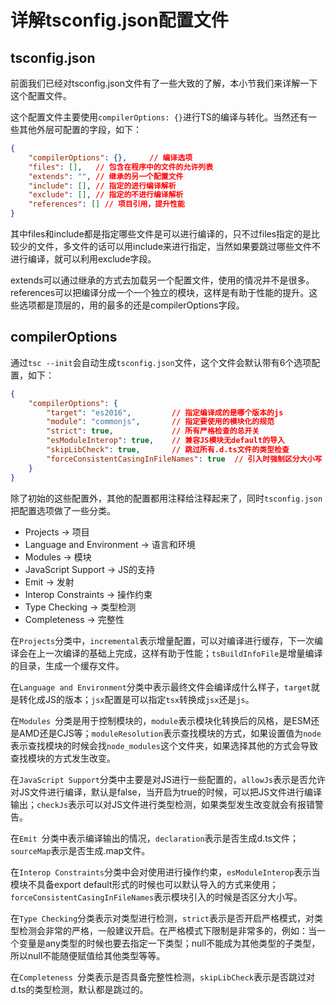 # 详解tsconfig.json配置文件

## tsconfig.json

前面我们已经对tsconfig.json文件有了一些大致的了解，本小节我们来详解一下这个配置文件。

这个配置文件主要使用`compilerOptions: {}`进行TS的编译与转化。当然还有一些其他外层可配置的字段，如下：

```json
{
	"compilerOptions": {},     // 编译选项
  	"files": [],   // 包含在程序中的文件的允许列表
  	"extends": "", // 继承的另一个配置文件
  	"include": [], // 指定的进行编译解析
  	"exclude": [], // 指定的不进行编译解析
  	"references": [] // 项目引用，提升性能
}
```

其中files和include都是指定哪些文件是可以进行编译的，只不过files指定的是比较少的文件，多文件的话可以用include来进行指定，当然如果要跳过哪些文件不进行编译，就可以利用exclude字段。

extends可以通过继承的方式去加载另一个配置文件，使用的情况并不是很多。references可以把编译分成一个一个独立的模块，这样是有助于性能的提升。这些选项都是顶层的，用的最多的还是compilerOptions字段。

## compilerOptions

通过`tsc --init`会自动生成`tsconfig.json`文件，这个文件会默认带有6个选项配置，如下：

```json
{
    "compilerOptions": {
        "target": "es2016",         // 指定编译成的是哪个版本的js 
        "module": "commonjs",       // 指定要使用的模块化的规范
        "strict": true,             // 所有严格检查的总开关
        "esModuleInterop": true,    // 兼容JS模块无default的导入
        "skipLibCheck": true,       // 跳过所有.d.ts文件的类型检查
        "forceConsistentCasingInFileNames": true  // 引入时强制区分大小写
    }
}
```

除了初始的这些配置外，其他的配置都用注释给注释起来了，同时`tsconfig.json`把配置选项做了一些分类。

- Projects -> 项目
- Language and Environment -> 语言和环境
- Modules -> 模块
- JavaScript Support -> JS的支持
- Emit -> 发射
- Interop Constraints -> 操作约束
- Type Checking -> 类型检测
- Completeness -> 完整性

在`Projects`分类中，`incremental`表示增量配置，可以对编译进行缓存，下一次编译会在上一次编译的基础上完成，这样有助于性能；`tsBuildInfoFile`是增量编译的目录，生成一个缓存文件。

在`Language and Environment`分类中表示最终文件会编译成什么样子，`target`就是转化成JS的版本；`jsx`配置是可以指定`tsx`转换成`jsx`还是`js`。

在`Modules `分类是用于控制模块的，`module`表示模块化转换后的风格，是ESM还是AMD还是CJS等；`moduleResolution`表示查找模块的方式，如果设置值为`node`表示查找模块的时候会找`node_modules`这个文件夹，如果选择其他的方式会导致查找模块的方式发生改变。

在`JavaScript Support`分类中主要是对JS进行一些配置的，`allowJs`表示是否允许对JS文件进行编译，默认是false，当开启为true的时候，可以把JS文件进行编译输出；`checkJs`表示可以对JS文件进行类型检测，如果类型发生改变就会有报错警告。

在`Emit `分类中表示编译输出的情况，`declaration`表示是否生成d.ts文件；`sourceMap`表示是否生成.map文件。

在`Interop Constraints`分类中会对使用进行操作约束，`esModuleInterop`表示当模块不具备export default形式的时候也可以默认导入的方式来使用；`forceConsistentCasingInFileNames`表示模块引入的时候是否区分大小写。

在`Type Checking`分类表示对类型进行检测，`strict`表示是否开启严格模式，对类型检测会非常的严格，一般建议开启。在严格模式下限制是非常多的，例如：当一个变量是any类型的时候也要去指定一下类型；null不能成为其他类型的子类型，所以null不能随便赋值给其他类型等等。

在`Completeness `分类表示是否具备完整性检测，`skipLibCheck`表示是否跳过对d.ts的类型检测，默认都是跳过的。
